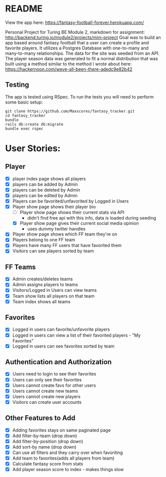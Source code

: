 # README

View the app here: https://fantasy-football-forever.herokuapp.com/

Personal Project for Turing BE Module 2, markdown for assignment: http://backend.turing.io/module2/projects/mini-project
Goal was to build an app based around fantasy football that a user can create a profile and favorite players. It utilizes a Postgres Database with one-to-many and many-to-many relationships. The data for the site was seeded from an API. The player season data was generated to fit a normal distribution that was built using a method similar to the method I wrote about here: https://hackernoon.com/weve-all-been-there-adedc9e82b42

## Testing
The app is tested using RSpec. To run the tests you will need to perform some basic setup:
```
git clone https://github.com/Maxscores/fantasy_tracker.git
cd fantasy_tracker
bundle
rails db:create db:migrate
bundle exec rspec
```

# User Stories:

## Player
* [x] player index page shows all players
* [x] players can be added by Admin
* [x] players can be deleted by Admin
* [x] players can be edited by Admin
* [x] Players can be favorited/unfavorited by Logged in Users
* [x] Player show page shows their player bio
  * [ ] Player show page shows their current stats via API
    - didn't find free api with this info, data is loaded during seeding
  * [x] Player show page gives their current social media opinion
    - uses dummy twitter handles
* [x] Player show page shows which FF team they're on
* [x] Players belong to one FF team
* [x] Players have many FF users that have favorited them
* [x] Visitors can see players sorted by team

## FF Teams
* [x] Admin creates/deletes teams
* [x] Admin assigns players to teams
* [x] Visitors/Logged in Users can view teams
* [x] Team show lists all players on that team
* [x] Team index shows all teams

## Favorites
* [x] Logged in users can favorite/unfavorite players
* [x] Logged in users can view a list of their favorited players - "My Favorites"
* [x] Logged in users can see favorites sorted by team

## Authentication and Authorization
* [x] Users need to login to see their favorites
* [x] Users can only see their favorites
* [x] Users cannot create favs for other users
* [x] Users cannot create new teams
* [x] Users cannot create new players
* [x] Visitors can create user accounts

## Other Features to Add
* [x] Adding favorites stays on same paginated page
* [x] Add filter-by-team (drop down)
* [x] Add filter-by-position (drop down)
* [x] Add sort-by name (drop down)
* [x] Can use all filters and they carry over when favoriting
* [x] Add team to favorites(adds all players from team)
* [x] Calculate fantasy score from stats
* [x] Add player season score to index - makes things slow

